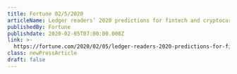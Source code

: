 ```yaml
---
title: Fortune 02/5/2020
articleName: Ledger readers’ 2020 predictions for fintech and cryptocurrency
publishedBy: Fortune
publishdate: 2020-02-05T07:00:00.000Z
link: >-
  https://fortune.com/2020/02/05/ledger-readers-2020-predictions-for-fintech-and-cryptocurrency/
class: newPressArticle
draft: false
---
```


